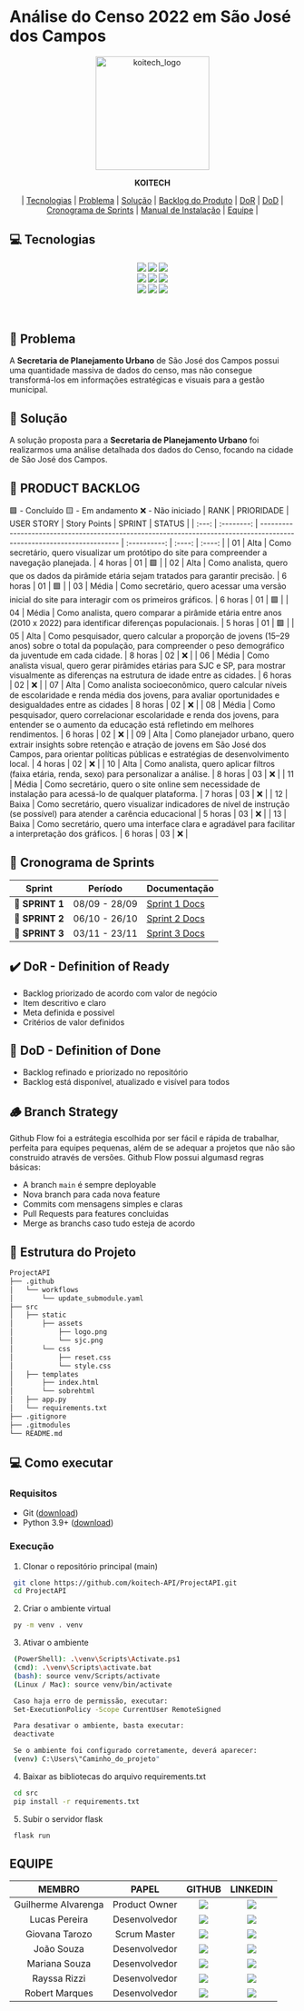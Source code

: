 # Análise do Censo 2022 em São José dos Campos

<p align="center">
  <img width="200" alt="koitech_logo" src="https://github.com/user-attachments/assets/53c3002d-f47b-466a-a532-b1b5d846d711" />
</p>

<div align="center">
  <b>KOITECH</b>
</div>

<p align="center">
  | <a href ="#tecnologias">Tecnologias</a> |
  <a href ="#problema"> Problema</a>  |
  <a href ="#solucao"> Solução</a>  |   
  <a href ="#backlog"> Backlog do Produto</a>  |
  <a href ="#dor">DoR</a>  |
  <a href ="#dod">DoD</a>  |
  <a href ="#sprint"> Cronograma de Sprints</a>  |
  <a href ="#manual">Manual de Instalação</a>  | 
  <a href ="#equipe"> Equipe</a> |
</p>

## 💻 Tecnologias <a id="tecnologias"></a>

<h4 align="center">
 <a href="#"><img src="https://img.shields.io/badge/HTML-f06529?logo=html5&style=for-the-badge&google&colab&logoColor=white"></a>
 <a href="#"><img src="https://img.shields.io/badge/Css-298fca?style=for-the-badge&logo=css&logoColor=White"></a>
 <a href="https://www.figma.com/"><img src="https://img.shields.io/badge/Figma-F24E1E?style=for-the-badge&logo=figma&logoColor=white"/></a>
 <br>
 <a href="https://www.python.org/"><img src="https://img.shields.io/badge/python-3670A0?style=for-the-badge&logo=python&logoColor=fff"></a>
 <a href="https://flask.palletsprojects.com/en/stable/"><img src="https://img.shields.io/badge/Flask-7bc86c?style=for-the-badge&logo=Flask&logoColor=white"></a>
 <a href="https://colab.google/"><img src="https://img.shields.io/badge/google_colab-F9AB00?style=for-the-badge&logo=google-colab&logoColor=white"></a>
 <br>
 <a href="https://git-scm.com/downloads"><img src="https://img.shields.io/badge/Git-191919?style=for-the-badge&logo=git&logoColor=white"></a>
 <a href="https://github.com/"><img src="https://img.shields.io/badge/github-%23121011.svg?style=for-the-badge&logo=github&logoColor=white"/></a>
 <a href="https://www.atlassian.com/software/jira"><img src="https://img.shields.io/badge/Jira-0052CC?style=for-the-badge&logo=jira&logoColor=white"/></a>
</h4>

<br>

## 📌 Problema <a id="problema"></a>
A **Secretaria de Planejamento Urbano** de São José dos Campos possui uma quantidade massiva de dados do censo, mas não consegue transformá-los em informações estratégicas e visuais para a gestão municipal.

## 📌 Solução <a id="solucao"></a>
A solução proposta para a **Secretaria de Planejamento Urbano** foi realizarmos uma análise detalhada dos dados do Censo, focando na cidade de São José dos Campos.

## 📝 PRODUCT BACKLOG <a id="backlog"></a>
🟩 - Concluído
🟨 - Em andamento
❌ - Não iniciado
| RANK  | PRIORIDADE | USER STORY                                                                                                            | Story Points | SPRINT | STATUS |
| :---: | :--------: | --------------------------------------------------------------------------------------------------------------------- | :----------: | :----: | :----: |
|  01   |    Alta    | Como secretário, quero visualizar um protótipo do site para compreender a navegação planejada.                        |   4 horas    |   01   |   🟩    |
|  02   |    Alta    | Como analista, quero que os dados da pirâmide etária sejam tratados para garantir precisão.                           |   6 horas    |   01   |   🟩    |
|  03   |   Média    | Como secretário, quero acessar uma versão inicial do site para interagir com os primeiros gráficos.                   |   6 horas    |   01   |   🟩    |
|  04   |   Média    | Como analista, quero comparar a pirâmide etária entre anos (2010 x 2022) para identificar diferenças populacionais.   |   5 horas    |   01   |   🟩    |
|  05   |    Alta    | Como pesquisador, quero calcular a proporção de jovens (15–29 anos) sobre o total da população, para compreender o peso demográfico da juventude em cada cidade. |   8 horas    |   02   |   ❌    |
|  06   |    Média   | Como analista visual, quero gerar pirâmides etárias para SJC e SP, para mostrar visualmente as diferenças na estrutura de idade entre as cidades. |   6 horas    |   02   |   ❌    |
|  07   |    Alta    | Como analista socioeconômico, quero calcular níveis de escolaridade e renda média dos jovens, para avaliar oportunidades e desigualdades entre as cidades |   8 horas    |   02   |   ❌    |
|  08   |    Média   | Como pesquisador, quero correlacionar escolaridade e renda dos jovens, para entender se o aumento da educação está refletindo em melhores rendimentos. |   6 horas    |   02   |   ❌    |
|  09   |    Alta    | Como planejador urbano, quero extrair insights sobre retenção e atração de jovens em São José dos Campos, para orientar políticas públicas e estratégias de desenvolvimento local. |   4 horas    |   02   |   ❌    |
|  10   |    Alta    | Como analista, quero aplicar filtros (faixa etária, renda, sexo) para personalizar a análise.                         |   8 horas    |   03   |   ❌    |
|  11   |   Média    | Como secretário, quero o site online sem necessidade de instalação para acessá-lo de qualquer plataforma.             |   7 horas    |   03   |   ❌    |
|  12   |   Baixa    | Como secretário, quero visualizar indicadores de nível de instrução (se possível) para atender a carência educacional |   5 horas    |   03   |   ❌    |
|  13   |   Baixa    | Como secretário, quero uma interface clara e agradável para facilitar a interpretação dos gráficos.                   |   6 horas    |   03   |   ❌    |

## 📅 Cronograma de Sprints

| Sprint         |    Período    | Documentação                                          |
| -------------- | :-----------: | ----------------------------------------------------- |
| 🔖 **SPRINT 1** | 08/09 - 28/09 | [Sprint 1 Docs](/scrum/sprints/sprint%201/README.md)  |
| 🔖 **SPRINT 2** | 06/10 - 26/10 | [Sprint 2 Docs](/scrum/sprints/sprint%202/README.md)  |
| 🔖 **SPRINT 3** | 03/11 - 23/11 | [Sprint 3 Docs](/scrum/sprints/sprint%203/README.mds) |

## ✔️ DoR - Definition of Ready
  - Backlog priorizado de acordo com valor de negócio
  - Item descritivo e claro
  - Meta definida e possivel
  - Critérios de valor definidos

## 🎯 DoD - Definition of Done
  - Backlog refinado e priorizado no repositório
  - Backlog está disponível, atualizado e visível para todos

## 🪵 Branch Strategy
Github Flow foi a estrátegia escolhida por ser fácil e rápida de trabalhar, perfeita para equipes pequenas, além de se adequar a projetos que não são construido através de versões. Github Flow possui algumasd regras básicas:
- A branch `main` é sempre deployable
- Nova branch para cada nova feature
- Commits com mensagens simples e claras
- Pull Requests para features concluidas
- Merge as branchs caso tudo esteja de acordo

## 🦴 Estrutura do Projeto
```bash
ProjectAPI
├── .github
│   └── workflows
│       └── update_submodule.yaml
├── src
│   ├── static
│       ├── assets
│           ├── logo.png
│           └── sjc.png
│       └── css
│           ├── reset.css
│           └── style.css
│   ├── templates
│       ├── index.html
│       └── sobrehtml
│   ├── app.py
│   └── requirements.txt
├── .gitignore
├── .gitmodules
└── README.md
 ```

## 💻 Como executar
### Requisitos
 - Git (<a href="https://git-scm.com/downloads">download</a>)
 - Python 3.9+ (<a href="https://www.python.org/">download</a>)

### Execução
 1. Clonar o repositório principal (main)
  ```bash
   git clone https://github.com/koitech-API/ProjectAPI.git
   cd ProjectAPI
  ```

  2. Criar o ambiente virtual
  ```bash
   py -m venv . venv
  ```

  3. Ativar o ambiente
  ```bash
   (PowerShell): .\venv\Scripts\Activate.ps1
   (cmd): .\venv\Scripts\activate.bat
   (bash): source venv/Scripts/activate
   (Linux / Mac): source venv/bin/activate

   Caso haja erro de permissão, executar:
   Set-ExecutionPolicy -Scope CurrentUser RemoteSigned

   Para desativar o ambiente, basta executar:
   deactivate

   Se o ambiente foi configurado corretamente, deverá aparecer:
   (venv) C:\Users\"Caminho_do_projeto"
  ```

  4. Baixar as bibliotecas do arquivo requirements.txt
  ```bash
   cd src
   pip install -r requirements.txt
  ```

  5. Subir o servidor flask
  ```bash
   flask run
  ```

## EQUIPE
|       MEMBRO        |     PAPEL     |                                                                        GITHUB                                                                        |                                                         LINKEDIN                                                          |
| :-----------------: | :-----------: | :--------------------------------------------------------------------------------------------------------------------------------------------------: | :-----------------------------------------------------------------------------------------------------------------------: |
| Guilherme Alvarenga | Product Owner |   <a href="https://github.com/hiGuigo"><img src="https://img.shields.io/badge/GitHub-100000?style=for-the-badge&logo=github&logoColor=white"></a>    | <a href=""><img src="https://img.shields.io/badge/LinkedIn-0077B5?style=for-the-badge&logo=linkedin&logoColor=white"></a> |
|    Lucas Pereira    | Desenvolvedor  |    <a href="http://github.com/lupesii"><img src="https://img.shields.io/badge/GitHub-100000?style=for-the-badge&logo=github&logoColor=white"></a>    | <a href=""><img src="https://img.shields.io/badge/LinkedIn-0077B5?style=for-the-badge&logo=linkedin&logoColor=white"></a> |
|   Giovana Tarozo    | Scrum Master |   <a href="https://github.com/giotrzz"><img src="https://img.shields.io/badge/GitHub-100000?style=for-the-badge&logo=github&logoColor=white"></a>    | <a href=""><img src="https://img.shields.io/badge/LinkedIn-0077B5?style=for-the-badge&logo=linkedin&logoColor=white"></a> |
|     João Souza      | Desenvolvedor | <a href="https://github.com/joao-luis-0"><img src="https://img.shields.io/badge/GitHub-100000?style=for-the-badge&logo=github&logoColor=white"></a>  | <a href=""><img src="https://img.shields.io/badge/LinkedIn-0077B5?style=for-the-badge&logo=linkedin&logoColor=white"></a> |
|    Mariana Souza    | Desenvolvedor | <a href="https://github.com/nevesmariana"><img src="https://img.shields.io/badge/GitHub-100000?style=for-the-badge&logo=github&logoColor=white"></a> | <a href=""><img src="https://img.shields.io/badge/LinkedIn-0077B5?style=for-the-badge&logo=linkedin&logoColor=white"></a> |
|    Rayssa Rizzi     | Desenvolvedor | <a href="https://github.com/rayssarizzi"><img src="https://img.shields.io/badge/GitHub-100000?style=for-the-badge&logo=github&logoColor=white"></a>  | <a href=""><img src="https://img.shields.io/badge/LinkedIn-0077B5?style=for-the-badge&logo=linkedin&logoColor=white"></a> |
|   Robert Marques    | Desenvolvedor |  <a href="https://github.com/Robert-gus"><img src="https://img.shields.io/badge/GitHub-100000?style=for-the-badge&logo=github&logoColor=white"></a>  | <a href=""><img src="https://img.shields.io/badge/LinkedIn-0077B5?style=for-the-badge&logo=linkedin&logoColor=white"></a> |

